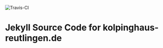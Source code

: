 ![Travis-CI](https://travis-ci.org/kolpinghaus-rt/kolpinghaus-reutlingen.de-jekyll.svg?branch=master)

# Jekyll Source Code for kolpinghaus-reutlingen.de
